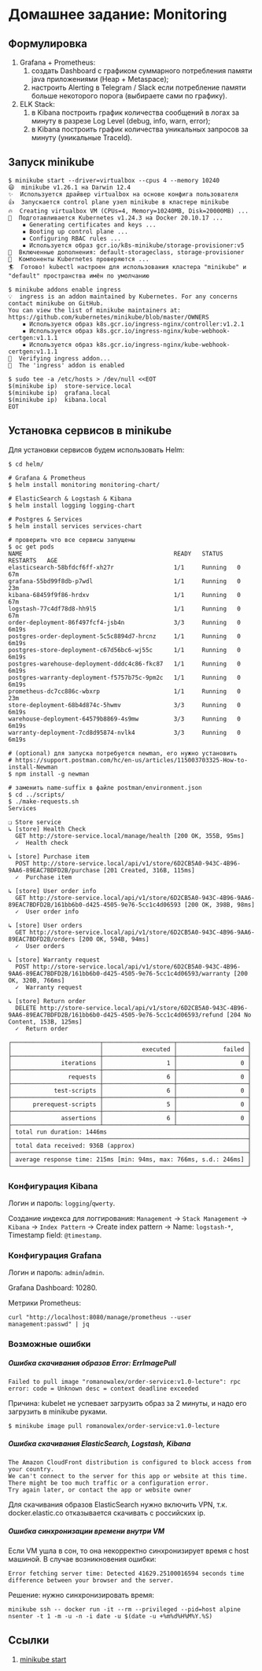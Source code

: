# Домашнее задание: Monitoring

## Формулировка

1. Grafana + Prometheus:
    1. создать Dashboard с графиком суммарного потребления памяти java приложениями (Heap + Metaspace);
    2. настроить Alerting в Telegram / Slack если потребление памяти больше некоторого порога (выбираете сами по
       графику).
2. ELK Stack:
    1. в Kibana построить график количества сообщений в логах за минуту в разрезе Log Level (debug, info, warn, error);
    2. в Kibana построить график количества уникальных запросов за минуту (уникальные TraceId).

## Запуск minikube

```shell
$ minikube start --driver=virtualbox --cpus 4 --memory 10240
😄  minikube v1.26.1 на Darwin 12.4
✨  Используется драйвер virtualbox на основе конфига пользователя
👍  Запускается control plane узел minikube в кластере minikube
🔥  Creating virtualbox VM (CPUs=4, Memory=10240MB, Disk=20000MB) ...
🐳  Подготавливается Kubernetes v1.24.3 на Docker 20.10.17 ...
    ▪ Generating certificates and keys ...
    ▪ Booting up control plane ...
    ▪ Configuring RBAC rules ...
    ▪ Используется образ gcr.io/k8s-minikube/storage-provisioner:v5
🌟  Включенные дополнения: default-storageclass, storage-provisioner
🔎  Компоненты Kubernetes проверяются ...
🏄  Готово! kubectl настроен для использования кластера "minikube" и "default" пространства имён по умолчанию

$ minikube addons enable ingress
💡  ingress is an addon maintained by Kubernetes. For any concerns contact minikube on GitHub.
You can view the list of minikube maintainers at: https://github.com/kubernetes/minikube/blob/master/OWNERS
    ▪ Используется образ k8s.gcr.io/ingress-nginx/controller:v1.2.1
    ▪ Используется образ k8s.gcr.io/ingress-nginx/kube-webhook-certgen:v1.1.1
    ▪ Используется образ k8s.gcr.io/ingress-nginx/kube-webhook-certgen:v1.1.1
🔎  Verifying ingress addon...
🌟  The 'ingress' addon is enabled

$ sudo tee -a /etc/hosts > /dev/null <<EOT
$(minikube ip)  store-service.local
$(minikube ip)  grafana.local
$(minikube ip)  kibana.local
EOT
```

## Установка сервисов в minikube

Для установки сервисов будем использовать Helm:

```shell
$ cd helm/

# Grafana & Prometheus
$ helm install monitoring monitoring-chart/

# ElasticSearch & Logstash & Kibana
$ helm install logging logging-chart

# Postgres & Services
$ helm install services services-chart

# проверить что все сервисы запущены
$ oc get pods
NAME                                           READY   STATUS    RESTARTS   AGE
elasticsearch-58bfdcf6ff-xh27r                 1/1     Running   0          67m
grafana-55bd99f8db-p7wdl                       1/1     Running   0          23m
kibana-68459f9f86-hrdxv                        1/1     Running   0          67m
logstash-77c4df78d8-hh9l5                      1/1     Running   0          67m
order-deployment-86f497fcf4-jsb4n              3/3     Running   0          6m19s
postgres-order-deployment-5c5c8894d7-hrcnz     1/1     Running   0          6m19s
postgres-store-deployment-c67d56bc6-wj55c      1/1     Running   0          6m19s
postgres-warehouse-deployment-dddc4c86-fkc87   1/1     Running   0          6m19s
postgres-warranty-deployment-f5757b75c-9pm2c   1/1     Running   0          6m19s
prometheus-dc7cc886c-wbxrp                     1/1     Running   0          23m
store-deployment-68b4d874c-5hwmv               3/3     Running   0          6m19s
warehouse-deployment-64579b8869-4s9mw          3/3     Running   0          6m19s
warranty-deployment-7cd8d95874-nvlk4           3/3     Running   0          6m19s

# (optional) для запуска потребуется newman, его нужно установить
# https://support.postman.com/hc/en-us/articles/115003703325-How-to-install-Newman
$ npm install -g newman

# заменить name-suffix в файле postman/environment.json
$ cd ../scripts/
$ ./make-requests.sh
Services

❏ Store service
↳ [store] Health Check
  GET http://store-service.local/manage/health [200 OK, 355B, 95ms]
  ✓  Health check

↳ [store] Purchase item
  POST http://store-service.local/api/v1/store/6D2CB5A0-943C-4B96-9AA6-89EAC7BDFD2B/purchase [201 Created, 316B, 115ms]
  ✓  Purchase item

↳ [store] User order info
  GET http://store-service.local/api/v1/store/6D2CB5A0-943C-4B96-9AA6-89EAC7BDFD2B/161bb6b0-d425-4505-9e76-5cc1c4d06593 [200 OK, 398B, 98ms]
  ✓  User order info

↳ [store] User orders
  GET http://store-service.local/api/v1/store/6D2CB5A0-943C-4B96-9AA6-89EAC7BDFD2B/orders [200 OK, 594B, 94ms]
  ✓  User orders

↳ [store] Warranty request
  POST http://store-service.local/api/v1/store/6D2CB5A0-943C-4B96-9AA6-89EAC7BDFD2B/161bb6b0-d425-4505-9e76-5cc1c4d06593/warranty [200 OK, 320B, 766ms]
  ✓  Warranty request

↳ [store] Return order
  DELETE http://store-service.local/api/v1/store/6D2CB5A0-943C-4B96-9AA6-89EAC7BDFD2B/161bb6b0-d425-4505-9e76-5cc1c4d06593/refund [204 No Content, 153B, 125ms]
  ✓  Return order

┌─────────────────────────┬────────────────────┬────────────────────┐
│                         │           executed │             failed │
├─────────────────────────┼────────────────────┼────────────────────┤
│              iterations │                  1 │                  0 │
├─────────────────────────┼────────────────────┼────────────────────┤
│                requests │                  6 │                  0 │
├─────────────────────────┼────────────────────┼────────────────────┤
│            test-scripts │                  6 │                  0 │
├─────────────────────────┼────────────────────┼────────────────────┤
│      prerequest-scripts │                  5 │                  0 │
├─────────────────────────┼────────────────────┼────────────────────┤
│              assertions │                  6 │                  0 │
├─────────────────────────┴────────────────────┴────────────────────┤
│ total run duration: 1446ms                                        │
├───────────────────────────────────────────────────────────────────┤
│ total data received: 936B (approx)                                │
├───────────────────────────────────────────────────────────────────┤
│ average response time: 215ms [min: 94ms, max: 766ms, s.d.: 246ms] │
└───────────────────────────────────────────────────────────────────┘
```

### Конфигурация Kibana

Логин и пароль: `logging`/`qwerty`.

Создание индекса для логгирования: `Management` -> `Stack Management` -> `Kibana` -> `Index Pattern` -> Create index
pattern -> Name: `logstash-*`, Timestamp field: `@timestamp`.

### Конфигурация Grafana

Логин и пароль: `admin`/`admin`.

Grafana Dashboard: 10280.

Метрики Prometheus:

```shell
curl "http://localhost:8080/manage/prometheus --user management:passwd" | jq
```

### Возможные ошибки

##### Ошибка скачивания образов Error: ErrImagePull

```
Failed to pull image "romanowalex/order-service:v1.0-lecture": rpc error: code = Unknown desc = context deadline exceeded
``` 

Причина: kubelet не успевает загрузить образ за 2 минуты, и надо его загрузить в minikube руками.

```shell
$ minikube image pull romanowalex/order-service:v1.0-lecture
```

##### Ошибка скачивания ElasticSearch, Logstash, Kibana

```
The Amazon CloudFront distribution is configured to block access from your country.
We can't connect to the server for this app or website at this time. There might be too much traffic or a configuration error.
Try again later, or contact the app or website owner
```

Для скачивания образов ElasticSearch нужно включить VPN, т.к. docker.elastic.co отказывается скачивать с российских ip.

##### Ошибка синхронизации времени внутри VM

Если VM ушла в сон, то она некорректно синхронизирует время с host машиной. В случае возникновения ошибки:

```
Error fetching server time: Detected 41629.25100016594 seconds time difference between your browser and the server.
```

Решение: нужно синхронизировать время:

```shell
minikube ssh -- docker run -it --rm --privileged --pid=host alpine nsenter -t 1 -m -u -n -i date -u $(date -u +%m%d%H%M%Y.%S)
```

## Ссылки

1. [minikube start](https://minikube.sigs.k8s.io/docs/start/)